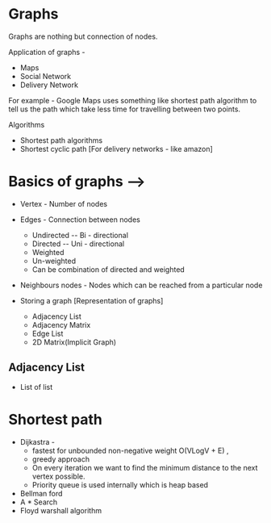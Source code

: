 # Graphs

Graphs are nothing but connection of nodes.

Application of graphs - 

- Maps
- Social Network
- Delivery Network

For example - Google Maps uses something like shortest path algorithm 
to tell us the path which take less time for travelling between two points.

Algorithms  
 - Shortest path algorithms
 - Shortest cyclic path [For delivery networks - like amazon]

# Basics of graphs -->

 - Vertex - Number of nodes
 - Edges - Connection between nodes

   - Undirected -- Bi - directional
   - Directed  -- Uni - directional
   - Weighted
   - Un-weighted
   - Can be combination of directed and weighted
 - Neighbours nodes - Nodes which can be reached from a particular node
 - Storing a graph [Representation of graphs]

   - Adjacency List
   - Adjacency Matrix
   - Edge List
   - 2D Matrix(Implicit Graph)
   

## Adjacency List 
 - List of list

# Shortest path
- Dijkastra -
  - fastest for unbounded non-negative weight O(VLogV + E) , 
  - greedy approach
  - On every iteration we want to find the minimum distance to the next vertex possible.
  - Priority queue is used internally which is heap based
- Bellman ford
- A * Search
- Floyd warshall algorithm

 